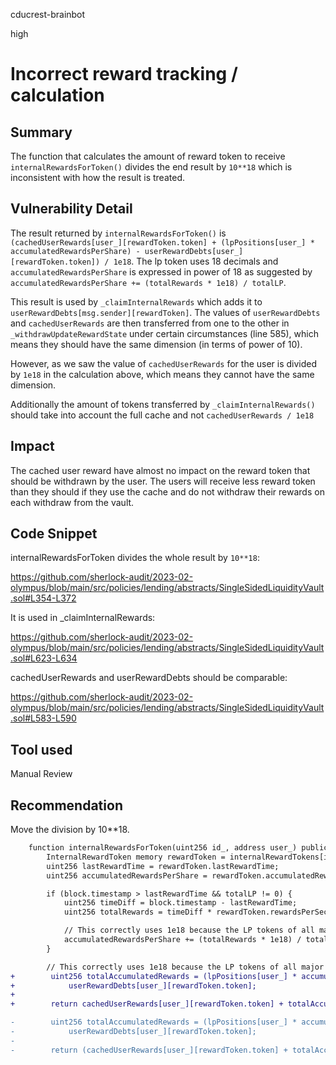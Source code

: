 cducrest-brainbot

high

# Incorrect reward tracking / calculation

## Summary

The function that calculates the amount of reward token to receive `internalRewardsForToken()` divides the end result by `10**18` which is inconsistent with how the result is treated.

## Vulnerability Detail

The result returned by `internalRewardsForToken()` is `(cachedUserRewards[user_][rewardToken.token] + (lpPositions[user_] * accumulatedRewardsPerShare) - userRewardDebts[user_][rewardToken.token]) / 1e18`. The lp token uses 18 decimals and `accumulatedRewardsPerShare` is expressed in power of 18 as suggested by `accumulatedRewardsPerShare += (totalRewards * 1e18) / totalLP`.

This result is used by `_claimInternalRewards` which adds it to `userRewardDebts[msg.sender][rewardToken]`. The values of `userRewardDebts` and `cachedUserRewards` are then transferred from one to the other in `_withdrawUpdateRewardState` under certain circumstances (line 585), which means they should have the same dimension (in terms of power of 10).

However, as we saw the value of `cachedUserRewards` for the user is divided by `1e18` in the calculation above, which means they cannot have the same dimension.

Additionally the amount of tokens transferred by `_claimInternalRewards()` should take into account the full cache and not `cachedUserRewards / 1e18`

## Impact

The cached user reward have almost no impact on the reward token that should be withdrawn by the user. The users will receive less reward token than they should if they use the cache and do not withdraw their rewards on each withdraw from the vault.

## Code Snippet

internalRewardsForToken divides the whole result by `10**18`:

https://github.com/sherlock-audit/2023-02-olympus/blob/main/src/policies/lending/abstracts/SingleSidedLiquidityVault.sol#L354-L372

It is used in _claimInternalRewards:

 https://github.com/sherlock-audit/2023-02-olympus/blob/main/src/policies/lending/abstracts/SingleSidedLiquidityVault.sol#L623-L634

cachedUserRewards and userRewardDebts should be comparable:

https://github.com/sherlock-audit/2023-02-olympus/blob/main/src/policies/lending/abstracts/SingleSidedLiquidityVault.sol#L583-L590

## Tool used

Manual Review

## Recommendation

Move the division by 10**18.

```diff 
    function internalRewardsForToken(uint256 id_, address user_) public view returns (uint256) {
        InternalRewardToken memory rewardToken = internalRewardTokens[id_];
        uint256 lastRewardTime = rewardToken.lastRewardTime;
        uint256 accumulatedRewardsPerShare = rewardToken.accumulatedRewardsPerShare;

        if (block.timestamp > lastRewardTime && totalLP != 0) {
            uint256 timeDiff = block.timestamp - lastRewardTime;
            uint256 totalRewards = timeDiff * rewardToken.rewardsPerSecond;

            // This correctly uses 1e18 because the LP tokens of all major DEXs have 18 decimals
            accumulatedRewardsPerShare += (totalRewards * 1e18) / totalLP;
        }

        // This correctly uses 1e18 because the LP tokens of all major DEXs have 18 decimals
+        uint256 totalAccumulatedRewards = (lpPositions[user_] * accumulatedRewardsPerShare)  / 1e18 -
+            userRewardDebts[user_][rewardToken.token];
+
+        return cachedUserRewards[user_][rewardToken.token] + totalAccumulatedRewards

-        uint256 totalAccumulatedRewards = (lpPositions[user_] * accumulatedRewardsPerShare) -
-            userRewardDebts[user_][rewardToken.token];
-
-        return (cachedUserRewards[user_][rewardToken.token] + totalAccumulatedRewards) / 1e18;
```

